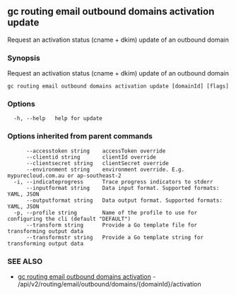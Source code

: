 ## gc routing email outbound domains activation update

Request an activation status (cname + dkim) update of an outbound domain

### Synopsis

Request an activation status (cname + dkim) update of an outbound domain

```
gc routing email outbound domains activation update [domainId] [flags]
```

### Options

```
  -h, --help   help for update
```

### Options inherited from parent commands

```
      --accesstoken string    accessToken override
      --clientid string       clientId override
      --clientsecret string   clientSecret override
      --environment string    environment override. E.g. mypurecloud.com.au or ap-southeast-2
  -i, --indicateprogress      Trace progress indicators to stderr
      --inputformat string    Data input format. Supported formats: YAML, JSON
      --outputformat string   Data output format. Supported formats: YAML, JSON
  -p, --profile string        Name of the profile to use for configuring the cli (default "DEFAULT")
      --transform string      Provide a Go template file for transforming output data
      --transformstr string   Provide a Go template string for transforming output data
```

### SEE ALSO

* [gc routing email outbound domains activation](gc_routing_email_outbound_domains_activation.html)	 - /api/v2/routing/email/outbound/domains/{domainId}/activation


